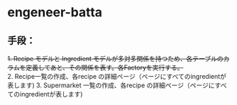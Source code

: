 # engeneer-batta
## 手段：

~~1. Recipe モデルと Ingredient モデルが多対多関係を持つため、各テーブルのカラムを定義してあと、その関係を表す。各Factoryを実行する。~~<br/>
2. Recipe一覧の作成、各recipe の詳細ページ（ページにすべてのingredientが表します)
3. Supermarket 一覧の作成、各recipe の詳細ページ（ページにすべてのingredientが表します)